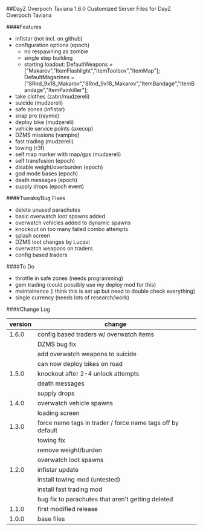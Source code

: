 ##DayZ Overpoch Taviana 1.6.0
Customized Server Files for DayZ Overpoch Taviana

####Features
* infistar                     (not incl. on github)
* configuration options        (epoch)
    - no respawning as zombie
    - single step building
    - starting loadout:
        DefaultWeapons = ["Makarov","ItemFlashlight","ItemToolbox","ItemMap"];
        DefaultMagazines = ["8Rnd_9x18_Makarov","8Rnd_9x18_Makarov","ItemBandage","ItemBandage","ItemPainkiller"];
* take clothes                  (zabn/mudzereli)
* suicide                       (mudzereli)
* safe zones                    (infistar)
* snap pro                      (raymix)
* deploy bike                   (mudzereli)
* vehicle service points        (axecop)
* DZMS missions                 (vampire)
* fast trading                  (mudzereli)
* towing                        (r3f)
* self map marker with map/gps  (mudzereli)
* self transfusion              (epoch)
* disable weight/overburden     (epoch)
* god mode bases                (epoch)
* death messages                (epoch)
* supply drops                  (epoch event)


####Tweaks/Bug Fixes
- delete unused parachutes
- basic overwatch loot spawns added
- overwatch vehicles added to dynamic spawns
- knockout on too many failed combo attempts
- splash screen
- DZMS loot changes by Lucavi
- overwatch weapons on traders
- config based traders

####To Do
- throttle in safe zones (needs programming)
- gem trading (could possibly use my deploy mod for this)
- maintainence (i think this is set up but need to double check everything)
- single currency (needs lots of research/work)

####Change Log

version | change
--------|-------
1.6.0   | config based traders w/ overwatch items
        | DZMS bug fix
        | add overwatch weapons to suicide 
        | can now deploy bikes on road
1.5.0   | knockout after 2-4 unlock attempts
        | death messages
        | supply drops
1.4.0   | overwatch vehicle spawns
        | loading screen
1.3.0   | force name tags in trader / force name tags off by default
        | towing fix
        | remove weight/burden
        | overwatch loot spawns
1.2.0   | infistar update
        | install towing mod (untested)
        | install fast trading mod
        | bug fix to parachutes that aren't getting deleted
1.1.0   | first modified release
1.0.0   | base files